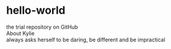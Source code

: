 # hello-world
the trial repository on GitHub <br>
About Kylie<br>
always asks herself to be daring, be different and be impractical<br>
